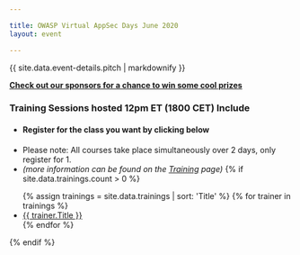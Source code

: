 ```yaml
---

title: OWASP Virtual AppSec Days June 2020
layout: event

---
```

<script type="application/ld+json">
{
  "@context": "https://schema.org",
  "@type": "Event",
  "name": "OWASP Virtual AppSec Days Summer of Security 2020",
  "description": "The OWASP Foundation is hosting Virtual AppSec Days on the last Tuesday and Wednesday in June, July, and August. 
        The trainings will begin at 12:00pm Eastern Time (USA)/6:00pm Central European Time.",
  "startDate": "2020-06-23",
  "endDate": "2020-08-26",
  "eventStatus": "https://schema.org/EventMovedOnline",
  "eventAttendanceMode": "https://schema.org/OnlineEventAttendanceMode",
  "location": {
    "@type": "VirtualLocation",
    "url": "https://appsecdays.org/"
  },
  "offers": [{
    "@type": "Offer",
    "name": "Training Courses",
    "price": "495",
    "priceCurrency": "USD",
    "validFrom": "2020-05-20",
    "url": "https://appsecdays.org/register/",
    "availability": "https://schema.org/InStock"
  },{
    "@type": "Offer",
    "name": "Member Training Courses",
    "price": "445",
    "priceCurrency": "USD",
    "validFrom": "2020-05-20",
    "url": "https://appsecdays.org/register/",
    "availability": "https://schema.org/InStock"
  }]
}
</script>

<!-- rebuild 10-->

{{ site.data.event-details.pitch | markdownify }}

 **[Check out our sponsors for a chance to win some cool prizes](https://appsecdays.org/sponsors/swag/)**

### Training Sessions hosted 12pm ET (1800 CET) Include


* #### Register for the class you want by clicking below
* Please note: All courses take place simultaneously over 2 days, only register for 1.
* *(more information can be found on the [Training](/trainings/) page)*
{% if site.data.trainings.count > 0 %}
<ul>
  {% assign trainings = site.data.trainings | sort: 'Title' %}
  {% for trainer in trainings %}
    <li><a href="{{trainer.URL}}">{{ trainer.Title }}</a></li>
  {% endfor %}
</ul>
{% endif %}

